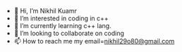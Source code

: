 - 👋 Hi, I’m Nikhil Kuamr
- 👀 I’m interested in coding in c++
- 🌱 I’m currently learning c++ lang.
- 💞️ I’m looking to collaborate on coding
- 📫 How to reach me my email=nikhil29o80@gmail.com

<!---
ni511/ni511 is a ✨ special ✨ repository because its `README.md` (this file) appears on your GitHub profile.
You can click the Preview link to take a look at your changes.
--->
